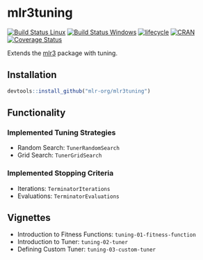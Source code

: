# mlr3tuning

[![Build Status Linux](https://travis-ci.org/mlr-org/mlr3tuning.svg?branch=master)](https://travis-ci.org/mlr-org/mlr3tuning) [![Build Status Windows](https://ci.appveyor.com/api/projects/status/github/mlr-org/mlr3tuning?branch=master&svg=true)](https://ci.appveyor.com/project/mlr-org/mlr3tuning) [![lifecycle](https://img.shields.io/badge/lifecycle-experimental-orange.svg)](https://www.tidyverse.org/lifecycle/#experimental) [![CRAN](https://www.r-pkg.org/badges/version/mlr3tuning)](https://cran.r-project.org/package=mlr3tuning) [![Coverage Status](https://coveralls.io/repos/github/mlr-org/mlr3tuning/badge.svg?branch=master)](https://coveralls.io/github/mlr-org/mlr3tuning?branch=master)

Extends the [mlr3](https://mlr3.mlr-org.com) package with tuning.

## Installation

```r
devtools::install_github("mlr-org/mlr3tuning")
```



## Functionality

### Implemented Tuning Strategies

-   Random Search: `TunerRandomSearch`
-   Grid Search: `TunerGridSearch`

### Implemented Stopping Criteria

-   Iterations: `TerminatorIterations`
-   Evaluations: `TerminatorEvaluations`


## Vignettes

-   Introduction to Fitness Functions: `tuning-01-fitness-function`
-   Introduction to Tuner: `tuning-02-tuner`
-   Defining Custom Tuner: `tuning-03-custom-tuner`
